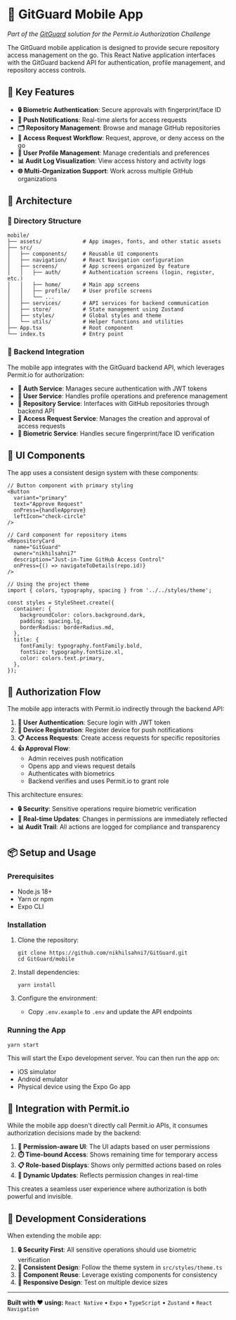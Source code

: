 # 📱 GitGuard Mobile App

_Part of the [GitGuard](https://github.com/nikhilsahni7/GitGuard) solution for the Permit.io Authorization Challenge_

The GitGuard mobile application is designed to provide secure repository access management on the go. This React Native application interfaces with the GitGuard backend API for authentication, profile management, and repository access controls.

## 🚀 Key Features

- **🔒 Biometric Authentication**: Secure approvals with fingerprint/face ID
- **📱 Push Notifications**: Real-time alerts for access requests
- **🗂️ Repository Management**: Browse and manage GitHub repositories
- **🔑 Access Request Workflow**: Request, approve, or deny access on the go
- **👤 User Profile Management**: Manage credentials and preferences
- **📊 Audit Log Visualization**: View access history and activity logs
- **🌐 Multi-Organization Support**: Work across multiple GitHub organizations

## 🧩 Architecture

### 📂 Directory Structure

```
mobile/
├── assets/             # App images, fonts, and other static assets
├── src/
│   ├── components/     # Reusable UI components
│   ├── navigation/     # React Navigation configuration
│   ├── screens/        # App screens organized by feature
│   │   ├── auth/       # Authentication screens (login, register, etc.)
│   │   ├── home/       # Main app screens
│   │   ├── profile/    # User profile screens
│   │   └── ...
│   ├── services/       # API services for backend communication
│   ├── store/          # State management using Zustand
│   ├── styles/         # Global styles and theme
│   └── utils/          # Helper functions and utilities
├── App.tsx             # Root component
└── index.ts            # Entry point
```

### 🔌 Backend Integration

The mobile app integrates with the GitGuard backend API, which leverages Permit.io for authorization:

- **🔑 Auth Service**: Manages secure authentication with JWT tokens
- **👤 User Service**: Handles profile operations and preference management
- **📂 Repository Service**: Interfaces with GitHub repositories through backend API
- **📝 Access Request Service**: Manages the creation and approval of access requests
- **📱 Biometric Service**: Handles secure fingerprint/face ID verification

## 🎨 UI Components

The app uses a consistent design system with these components:

```tsx
// Button component with primary styling
<Button
  variant="primary"
  text="Approve Request"
  onPress={handleApprove}
  leftIcon="check-circle"
/>

// Card component for repository items
<RepositoryCard
  name="GitGuard"
  owner="nikhilsahni7"
  description="Just-in-Time GitHub Access Control"
  onPress={() => navigateToDetails(repo.id)}
/>

// Using the project theme
import { colors, typography, spacing } from '../../styles/theme';

const styles = StyleSheet.create({
  container: {
    backgroundColor: colors.background.dark,
    padding: spacing.lg,
    borderRadius: borderRadius.md,
  },
  title: {
    fontFamily: typography.fontFamily.bold,
    fontSize: typography.fontSize.xl,
    color: colors.text.primary,
  },
});
```

## 🔐 Authorization Flow

The mobile app interacts with Permit.io indirectly through the backend API:

1. **👤 User Authentication**: Secure login with JWT token
2. **📱 Device Registration**: Register device for push notifications
3. **📋 Access Requests**: Create access requests for specific repositories
4. **👍 Approval Flow**:
   - Admin receives push notification
   - Opens app and views request details
   - Authenticates with biometrics
   - Backend verifies and uses Permit.io to grant role

This architecture ensures:

- **🔒 Security**: Sensitive operations require biometric verification
- **🔄 Real-time Updates**: Changes in permissions are immediately reflected
- **📊 Audit Trail**: All actions are logged for compliance and transparency

## 📦 Setup and Usage

### Prerequisites

- Node.js 18+
- Yarn or npm
- Expo CLI

### Installation

1. Clone the repository:

   ```
   git clone https://github.com/nikhilsahni7/GitGuard.git
   cd GitGuard/mobile
   ```

2. Install dependencies:

   ```
   yarn install
   ```

3. Configure the environment:
   - Copy `.env.example` to `.env` and update the API endpoints

### Running the App

```
yarn start
```

This will start the Expo development server. You can then run the app on:

- iOS simulator
- Android emulator
- Physical device using the Expo Go app

## 🤝 Integration with Permit.io

While the mobile app doesn't directly call Permit.io APIs, it consumes authorization decisions made by the backend:

1. **🔐 Permission-aware UI**: The UI adapts based on user permissions
2. **⏱️ Time-bound Access**: Shows remaining time for temporary access
3. **📋 Role-based Displays**: Shows only permitted actions based on roles
4. **🔄 Dynamic Updates**: Reflects permission changes in real-time

This creates a seamless user experience where authorization is both powerful and invisible.

## 🏁 Development Considerations

When extending the mobile app:

1. **🔒 Security First**: All sensitive operations should use biometric verification
2. **🎨 Consistent Design**: Follow the theme system in `src/styles/theme.ts`
3. **🧩 Component Reuse**: Leverage existing components for consistency
4. **📱 Responsive Design**: Test on multiple device sizes

---

**Built with ❤️ using:**
`React Native` • `Expo` • `TypeScript` • `Zustand` • `React Navigation`
